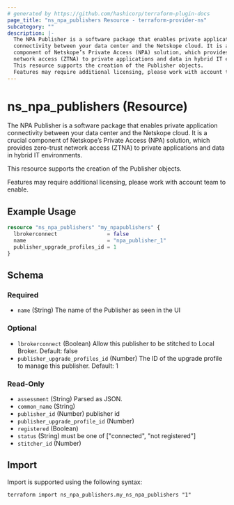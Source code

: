 ```yaml
---
# generated by https://github.com/hashicorp/terraform-plugin-docs
page_title: "ns_npa_publishers Resource - terraform-provider-ns"
subcategory: ""
description: |-
  The NPA Publisher is a software package that enables private application
  connectivity between your data center and the Netskope cloud. It is a crucial
  component of Netskope’s Private Access (NPA) solution, which provides zero-trust
  network access (ZTNA) to private applications and data in hybrid IT environments.
  This resource supports the creation of the Publisher objects.
  Features may require additional licensing, please work with account team to enable.
---
```


# ns_npa_publishers (Resource)

The NPA Publisher is a software package that enables private application
connectivity between your data center and the Netskope cloud. It is a crucial 
component of Netskope’s Private Access (NPA) solution, which provides zero-trust 
network access (ZTNA) to private applications and data in hybrid IT environments.

This resource supports the creation of the Publisher objects.

Features may require additional licensing, please work with account team to enable.

## Example Usage

```terraform
resource "ns_npa_publishers" "my_npapublishers" {
  lbrokerconnect                = false
  name                          = "npa_publisher_1"
  publisher_upgrade_profiles_id = 1
}
```

<!-- schema generated by tfplugindocs -->
## Schema

### Required

- `name` (String) The name of the Publisher as seen in the UI

### Optional

- `lbrokerconnect` (Boolean) Allow this publisher to be stitched to Local Broker. Default: false
- `publisher_upgrade_profiles_id` (Number) The ID of the upgrade profile to manage this publisher. Default: 1

### Read-Only

- `assessment` (String) Parsed as JSON.
- `common_name` (String)
- `publisher_id` (Number) publisher id
- `publisher_upgrade_profile_id` (Number)
- `registered` (Boolean)
- `status` (String) must be one of ["connected", "not registered"]
- `stitcher_id` (Number)

## Import

Import is supported using the following syntax:

```shell
terraform import ns_npa_publishers.my_ns_npa_publishers "1"
```
